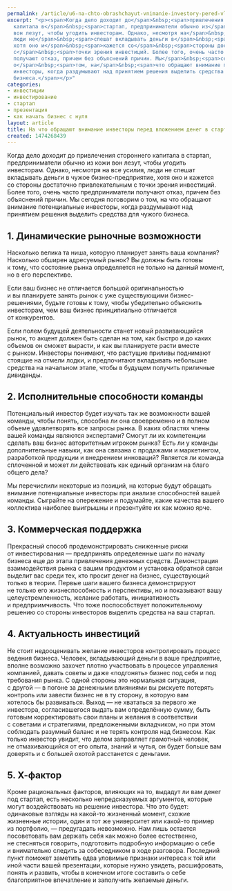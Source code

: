 ```yaml
---
permalink: /article/u6-na-chto-obrashchayut-vnimanie-investory-pered-vlozheniem-deneg-v-startap
excerpt: "<p><span>Когда дело доходит до</span>&nbsp;<span>привлечения стороннего
  капитала в</span>&nbsp;<span>стартап, предприниматели обычно из</span>&nbsp;<span>кожи
  вон лезут, чтобы угодить инвесторам. Однако, несмотря на</span>&nbsp;<span>все усилия,
  люди не</span>&nbsp;<span>спешат вкладывать деньги в</span>&nbsp;<span>чужое бизнес-предприятие,
  хотя оно и</span>&nbsp;<span>кажется со</span>&nbsp;<span>стороны достаточно привлекательным
  с</span>&nbsp;<span>точки зрения инвестиций. Более того, очень часто предпр</span><span>иниматели
  получают отказ, причем без объяснений причин. Мы</span>&nbsp;<span>сегодня поговорим
  о</span>&nbsp;<span>том, на</span>&nbsp;<span>что обращают внимание потенциальные
  инвесторы, когда раздумывают над принятием решения выделить средства для чужого
  бизнеса.</span></p>"
categories:
- инвестиции
- инвестирование
- стартап
- презентация
- как начать бизнес с нуля
layout: article
title: На что обращают внимание инвесторы перед вложением денег в стартап
created: 1474268439
---
```

Когда дело доходит до привлечения стороннего капитала в стартап, предприниматели обычно из кожи вон лезут, чтобы угодить инвесторам. Однако, несмотря на все усилия, люди не спешат вкладывать деньги в чужое бизнес-предприятие, хотя оно и кажется со стороны достаточно привлекательным с точки зрения инвестиций. Более того, очень часто предприниматели получают отказ, причем без объяснений причин. Мы сегодня поговорим о том, на что обращают внимание потенциальные инвесторы, когда раздумывают над принятием решения выделить средства для чужого бизнеса.

## 1. Динамические рыночные возможности ##

Насколько велика та ниша, которую планирует занять ваша компания? Насколько обширен адресуемый рынок? Вы должны быть готовы к тому, что состояние рынка определяется не только на данный момент, но в его перспективе.

Если ваш бизнес не отличается большой оригинальностью и вы планируете занять рынок с уже существующими бизнес-решениями, будьте готовы к тому, чтобы убедительно объяснить инвесторам, чем ваш бизнес принципиально отличается от конкурентов.

Если полем будущей деятельности станет новый развивающийся рынок, то акцент должен быть сделан на том, как быстро и до каких объемов он сможет вырасти, и как вы планируете расти вместе с рынком. Инвесторы понимают, что растущие приливы поднимают стоящие на отмели лодки, и предпочитают вкладывать небольшие средства на начальном этапе, чтобы в будущем получить приличные дивиденды.

## 2. Исполнительные способности команды ##

Потенциальный инвестор будет изучать так же возможности вашей команды, чтобы понять, способна ли она своевременно и в полном объеме удовлетворять все запросы рынка. В каких областях члены вашей команды являются экспертами? Смогут ли их компетенции сделать ваш бизнес авторитетным игроком рынка? Есть ли у команды дополнительные навыки, как она связана с продажами и маркетингом, разработкой продукции и внедрением инноваций? Является ли команда сплоченной и может ли действовать как единый организм на благо общего дела?

Мы перечислили некоторые из позиций, на которые будут обращать внимание потенциальные инвесторы при анализе способностей вашей команды. Сыграйте на опережение и подумайте, какие качества вашего коллектива наиболее выигрышны и презентуйте их как можно ярче.

## 3. Коммерческая поддержка ##

Прекрасный способ продемонстрировать сниженные риски от инвестирования — предпринять определенные шаги по началу бизнеса еще до этапа привлечения денежных средств. Демонстрация взаимодействия рынка с вашим продуктом и установка обратной связи выделит вас среди тех, кто просит денег на бизнес, существующий только в теории. Первые шаги вашего бизнеса демонстрируют не только его жизнеспособность и перспективы, но и показывают вашу целеустремленность, желание работать, инициативность и предприимчивость. Что тоже поспособствует положительному решению со стороны инвесторов выделить средства на ваш стартап.

## 4. Актуальность инвестиций ##

Не стоит недооценивать желание инвесторов контролировать процесс ведения бизнеса. Человек, вкладывающий деньги в ваше предприятие, вполне возможно захочет плотно участвовать в процессе управления компанией, давать советы и даже «подгонять» бизнес под себя и под требования рынка. С одной стороны это нормальная ситуация, с другой — в погоне за денежными влияниями вы рискуете потерять контроль или завести бизнес не в ту сторону, в которую вам хотелось бы развиваться. Выход — не хвататься за первого же инвестора, согласившегося выдать вам определённую сумму, быть готовым корректировать свои планы и желания в соответствии с советами и стратегиями, предложенными вкладчиком, но при этом соблюдать разумный баланс и не терять контроля над бизнесом. Как только инвестор увидит, что делом заправляет грамотный человек, не отмахивающийся от его опыта, знаний и чутья, он будет больше вам доверять и с большей охотой расстанется с деньгами.

## 5. Х-фактор ##

Кроме рациональных факторов, влияющих на то, выдадут ли вам денег под стартап, есть несколько непредсказуемых аргументов, которые могут воздействовать на решение инвестора. Что это будет: одинаковые взгляды на какой-то жизненный момент, схожие жизненные истории, один и тот же университет или какой-то пример из портфолио, — предугадать невозможно. Нам лишь остается посоветовать вам держать себя как можно более естественно, не стесняться говорить, подготовить подробную информацию о себе и внимательно следить за собеседником в ходе разговора. Последний пункт поможет заметить едва уловимые признаки интереса к той или иной части вашей презентации, которые нужно увидеть, расшифровать, понять и развить, чтобы в конечном итоге составить о себе благоприятное впечатление и заполучить желаемые деньги.

